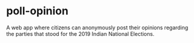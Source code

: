 # poll-opinion
A web app where citizens can anonymously post their opinions regarding the parties that stood for the 2019 Indian National Elections.
